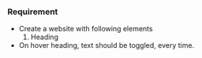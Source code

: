 ### Requirement

- Create a website with following elements
  1. Heading
- On hover heading, text should be toggled, every time.

